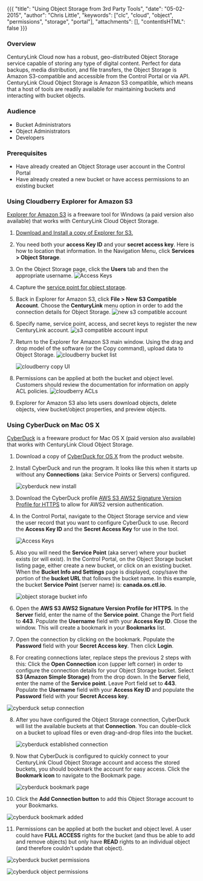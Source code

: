 {{{
  "title": "Using Object Storage from 3rd Party Tools",
  "date": "05-02-2015",
  "author": "Chris Little",
  "keywords": ["clc", "cloud", "object", "permissions", "storage", "portal"],
  "attachments": [],
  "contentIsHTML": false
}}}

### Overview
CenturyLink Cloud now has a robust, geo-distributed Object Storage service capable of storing any type of digital content. Perfect for data backups, media distribution, and file transfers, the Object Storage is Amazon S3-compatible and accessible from the Control Portal or via API. CenturyLink Cloud Object Storage is Amazon S3 compatible, which means that a host of tools are readily available for maintaining buckets and interacting with bucket objects.

### Audience
* Bucket Administrators
* Object Administrators
* Developers

### Prerequisites
* Have already created an Object Storage user account in the Control Portal
* Have already created a new bucket or have access permissions to an existing bucket

### Using Cloudberry Explorer for Amazon S3
[Explorer for Amazon S3](http://www.cloudberrylab.com/) is a freeware tool for Windows (a paid version also available) that works with CenturyLink Cloud Object Storage.

1. [Download and Install a copy of Explorer for S3.](http://www.cloudberrylab.com/free-amazon-s3-explorer-cloudfront-IAM.aspx)

2. You need both your **access Key ID** and your **secret access key**. Here is how to location that information. In the Navigation Menu, click **Services > Object Storage**.

3. On the Object Storage page, click the **Users** tab and then the appropriate username.
   ![Access Keys](../../images/kb-object-storage-access-keys.png)

4. Capture the [service point for object storage](https://www.ctl.io/knowledge-base/storage/object-storage/object-storage-regions-and-service-points/).

5. Back in Explorer for Amazon S3, click **File > New S3 Compatible Account**. Choose the **CenturyLink** menu option in order to add the connection details for Object Storage.
   ![new s3 compatible account](../../images/using-object-storage-from-3rd-party-tools-01.png)

6. Specify name, service point, access, and secret keys to register the new CenturyLink account.
   ![s3 compatible account input](../../images/using-object-storage-from-3rd-party-tools-02.png)

7. Return to the Explorer for Amazon S3 main window. Using the drag and drop model of the software (or the Copy command), upload data to Object Storage.
   ![cloudberry bucket list](../../images/using-object-storage-from-3rd-party-tools-03.png)

   ![cloudberry copy UI](../../images/using-object-storage-from-3rd-party-tools-04.png)

8. Permissions can be applied at both the bucket and object level. Customers should review the documentation for information on apply ACL policies.
   ![cloudberry ACLs](../../images/using-object-storage-from-3rd-party-tools-05.png)

9. Explorer for Amazon S3 also lets users download objects, delete objects, view bucket/object properties, and preview objects.

### Using CyberDuck on Mac OS X
[CyberDuck](https://cyberduck.io/) is a freeware product for Mac OS X (paid version also available) that works with CenturyLink Cloud Object Storage.

1. Download a copy of [CyberDuck for OS X](https://update.cyberduck.io/Cyberduck-4.7.2.zip) from the product website.

2. Install CyberDuck and run the program. It looks like this when it starts up without any **Connections** (aka: Service Points or Servers) configured.

   ![cyberduck new install](../../images/cyberduck-new-install.png)

3. Download the CyberDuck profile [AWS S3 AWS2 Signature Version Profile for HTTPS](https://svn.cyberduck.io/trunk/profiles/S3%20AWS2%20Signature%20Version%20%28HTTPS%29.cyberduckprofile) to allow for AWS2 version authentication.

4. In the Control Portal, navigate to the Object Storage service and view the user record that you want to configure CyberDuck to use. Record the **Access Key ID** and the **Secret Access Key** for use in the tool.

   ![Access Keys](../../images/kb-object-storage-access-keys.png)

5. Also you will need the **Service Point** (aka server) where your bucket exists (or will exist). In the Control Portal, on the Object Storage bucket listing page, either create a new bucket, or click on an existing bucket. When the **Bucket Info and Settings** page is displayed, copy/save the portion of the **bucket URL** that follows the bucket name. In this example, the bucket **Service Point** (server name) is: **canada.os.ctl.io**.

   ![object storage bucket info](../../images/object-storage-bucket-info-and-settings.png)

6. Open the **AWS S3 AWS2 Signature Version Profile for HTTPS**.  In the **Server** field, enter the name of the **Service point**. Change the Port field to **443**. Populate the **Username** field with your **Access Key ID**. Close the window. This will create a bookmark in your **Bookmarks** list.

7. Open the connection by clicking on the bookmark.  Populate the **Password** field with your **Secret Access key**.  Then click **Login**.

  1. For creating connections later, replace steps the previous 2 steps with this: Click the **Open Connection** icon (upper left corner) in order to configure the connection details for your Object Storage bucket. Select **S3 (Amazon Simple Storage)** from the drop down. In the **Server** field, enter the name of the **Service point**. Leave Port field set to **443**. Populate the **Username** field with your **Access Key ID** and populate the **Password** field with your **Secret Access key**.

   ![cyberduck setup connection](../../images/cyberduck-setup-connection.png)

8. After you have configured the Object Storage connection, CyberDuck will list the available buckets at that **Connection**. You can double-click on a bucket to upload files or even drag-and-drop files into the bucket.

   ![cyberduck established connection](../../images/cyberduck-established-connection.png)

9. Now that CyberDuck is configured to quickly connect to your CenturyLink Cloud Object Storage account and access the stored buckets, you should bookmark the account for easy access. Click the **Bookmark icon** to navigate to the Bookmark page.

   ![cyberduck bookmark page](../../images/cyberduck-bookmark-page.png)

10. Click the **Add Connection button** to add this Object Storage account to your Bookmarks.

   ![cyberduck bookmark added](../../images/cyberduck-bookmark-added.png)

11. Permissions can be applied at both the bucket and object level. A user could have **FULL ACCESS** rights for the bucket (and thus be able to add and remove objects) but only have **READ** rights to an individual object (and therefore couldn't update that object).

   ![cyberduck bucket permissions](../../images/cyberduck-bucket-permissions.png)

   ![cyberduck object permissions](../../images/cyberduck-object-permissions.png)
